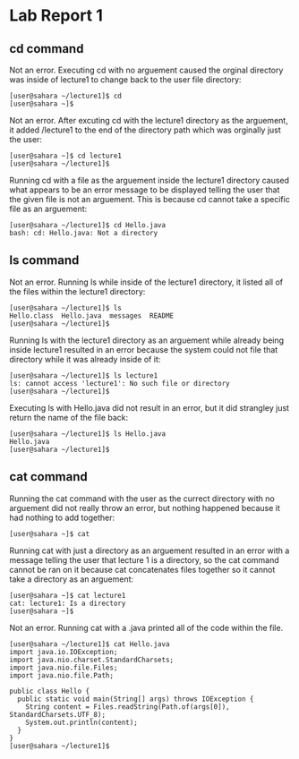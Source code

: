 # Lab Report 1

## cd command
Not an error. Executing cd with no arguement caused the orginal directory was inside of lecture1 to change back to the user file directory:
```
[user@sahara ~/lecture1]$ cd
[user@sahara ~]$ 
```
Not an error. After excuting cd with the lecture1 directory as the arguement, it added /lecture1 to the end of the directory path which was orginally just the user:
```
[user@sahara ~]$ cd lecture1
[user@sahara ~/lecture1]$
```
Running cd with a file as the arguement inside the lecture1 directory caused what appears to be an error message to be displayed telling the user that the given file is not an arguement. This is because cd cannot take a specific file as an arguement:
```
[user@sahara ~/lecture1]$ cd Hello.java
bash: cd: Hello.java: Not a directory
```
## ls command
Not an error. Running ls while inside of the lecture1 directory, it listed all of the files within the lecture1 directory:
```
[user@sahara ~/lecture1]$ ls
Hello.class  Hello.java  messages  README
[user@sahara ~/lecture1]$
```
Running ls with the lecture1 directory as an arguement while already being inside lecture1 resulted in an error because the system could not file that directory while it was already inside of it:
```
[user@sahara ~/lecture1]$ ls lecture1
ls: cannot access 'lecture1': No such file or directory
[user@sahara ~/lecture1]$
```
Executing ls with Hello.java did not result in an error, but it did strangley just return the name of the file back:
```
[user@sahara ~/lecture1]$ ls Hello.java
Hello.java
[user@sahara ~/lecture1]$
```
## cat command
Running the cat command with the user as the currect directory with no arguement did not really throw an error, but nothing happened because it had nothing to add together:
```
[user@sahara ~]$ cat
```
Running cat with just a directory as an arguement resulted in an error with a message telling the user that lecture 1 is a directory, so the cat command cannot be ran on it because cat concatenates files together so it cannot take a directory as an arguement:
```
[user@sahara ~]$ cat lecture1
cat: lecture1: Is a directory
[user@sahara ~]$
```
Not an error. Running cat with a .java printed all of the code within the file.
```
[user@sahara ~/lecture1]$ cat Hello.java
import java.io.IOException;
import java.nio.charset.StandardCharsets;
import java.nio.file.Files;
import java.nio.file.Path;

public class Hello {
  public static void main(String[] args) throws IOException {
    String content = Files.readString(Path.of(args[0]), StandardCharsets.UTF_8);    
    System.out.println(content);
  }
}
[user@sahara ~/lecture1]$
```


<br />
